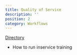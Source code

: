 ```yaml
---
title: Quality of Service
description: ''
position: 2
category: Workflows
---
```


[Directory](https://drive.google.com/drive/u/0/folders/1ljFhYMD2ksDWMTReSP0mHu3NCqxNoZxK)

- How to run inservice training
